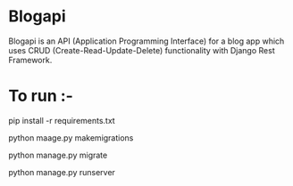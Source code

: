 # Blogapi

Blogapi is an API (Application Programming Interface) for a blog app which uses CRUD (Create-Read-Update-Delete) functionality with Django Rest Framework.

# To run :-

pip install -r requirements.txt

python maage.py makemigrations

python manage.py migrate

python manage.py runserver
